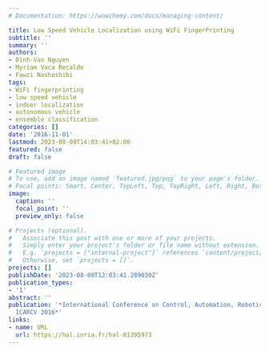 ```yaml
---
# Documentation: https://wowchemy.com/docs/managing-content/

title: Low Speed Vehicle Localization using WiFi FingerPrinting
subtitle: ''
summary: ''
authors:
- Dinh-Van Nguyen
- Myriam Vaca Recalde
- Fawzi Nashashibi
tags:
- WiFi fingerprinting
- low speed vehicle
- indoor localization
- autonomous vehicle
- ensemble classification
categories: []
date: '2016-11-01'
lastmod: 2023-08-09T14:03:41+02:00
featured: false
draft: false

# Featured image
# To use, add an image named `featured.jpg/png` to your page's folder.
# Focal points: Smart, Center, TopLeft, Top, TopRight, Left, Right, BottomLeft, Bottom, BottomRight.
image:
  caption: ''
  focal_point: ''
  preview_only: false

# Projects (optional).
#   Associate this post with one or more of your projects.
#   Simply enter your project's folder or file name without extension.
#   E.g. `projects = ["internal-project"]` references `content/project/deep-learning/index.md`.
#   Otherwise, set `projects = []`.
projects: []
publishDate: '2023-08-09T12:03:41.289030Z'
publication_types:
- '1'
abstract: ''
publication: '*International Conference on Control, Automation, Robotics and Vision,
  ICARCV 2016*'
links:
- name: URL
  url: https://hal.inria.fr/hal-01395973
---
```

